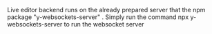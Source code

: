 Live editor backend runs on the already prepared server that the npm package "y-websockets-server" . Simply run the command npx y-websockets-server to run the websocket server